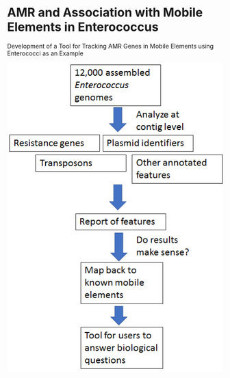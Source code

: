 # AMR and Association with Mobile Elements in Enterococcus
Development of a Tool for Tracking AMR Genes in Mobile Elements using Enterococci as an Example  

![image](image1.png)
